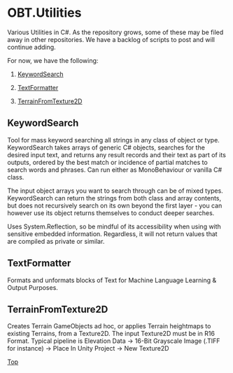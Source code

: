 # OBT.Utilities
 Various Utilities in C#. As the repository grows, some of these may be filed away in other repositories. We have a backlog of scripts to post and will continue adding.
 
 For now, we have the following:
 1. [KeywordSearch]("#keywordsearch")
 
 2. [TextFormatter]("#textformatter")
 
 3. [TerrainFromTexture2D]("#terrainfromtexture2d")
 
 ## KeywordSearch
 Tool for mass keyword searching all strings in any class of object or type. KeywordSearch takes arrays of generic C# objects, searches for the desired input text, and returns any result records and their text as part of its outputs, ordered by the best match or incidence of partial matches to search words and phrases. Can run either as MonoBehaviour or vanilla C# class.
 
 The input object arrays you want to search through can be of mixed types. KeywordSearch can return the strings from both class and array contents, but does not recursively search on its own beyond the first layer - you can however use its object returns themselves to conduct deeper searches.
 
 Uses System.Reflection, so be mindful of its accessibility when using with sensitive embedded information. Regardless, it will not return values that are compiled as private or similar.
 
 ## TextFormatter
 Formats and unformats blocks of Text for Machine Language Learning & Output Purposes.
 
 ## TerrainFromTexture2D
 
 Creates Terrain GameObjects ad hoc, or applies Terrain heightmaps to existing Terrains, from a Texture2D. The input Texture2D must be in R16 Format. Typical pipeline is Elevation Data -> 16-Bit Grayscale Image (.TIFF for instance) -> Place In Unity Project -> New Texture2D
 
 
 [Top](https://github.com/OpenBrainTrust/OBT.Utilities#obtutilities)
